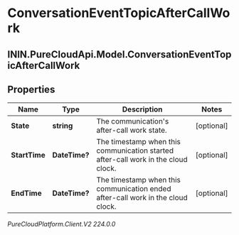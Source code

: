 # ConversationEventTopicAfterCallWork

## ININ.PureCloudApi.Model.ConversationEventTopicAfterCallWork

## Properties

|Name | Type | Description | Notes|
|------------ | ------------- | ------------- | -------------|
| **State** | **string** | The communication&#39;s after-call work state. | [optional] |
| **StartTime** | **DateTime?** | The timestamp when this communication started after-call work in the cloud clock. | [optional] |
| **EndTime** | **DateTime?** | The timestamp when this communication ended after-call work in the cloud clock. | [optional] |



_PureCloudPlatform.Client.V2 224.0.0_
